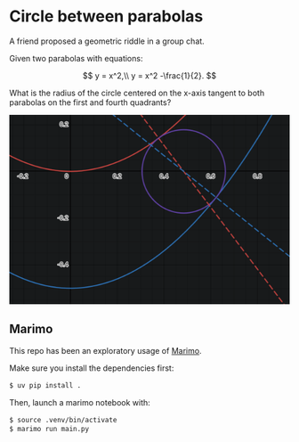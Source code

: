 # Circle between parabolas

A friend proposed a geometric riddle in a group chat.

Given two parabolas with equations:

$$
y = x^2,\\
y = x^2 -\frac{1}{2}.
$$

What is the radius of the circle centered on the x-axis tangent to both parabolas on the first and fourth quadrants?

![A circle tangent to two parallel parabolas.](./desmos-graph.png)

## Marimo

This repo has been an exploratory usage of [Marimo](https://marimo.io/).

Make sure you install the dependencies first:

```sh
$ uv pip install .
```

Then, launch a marimo notebook with:

```sh
$ source .venv/bin/activate
$ marimo run main.py
```

